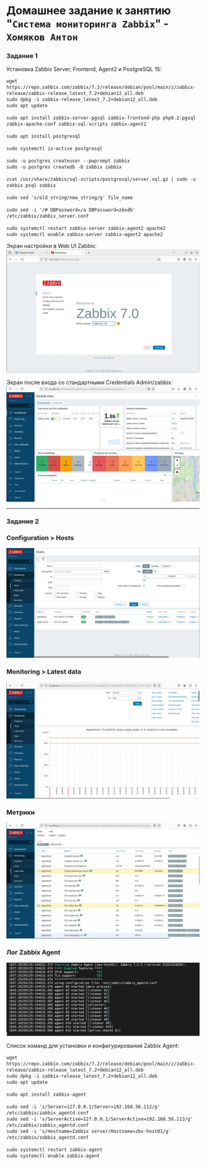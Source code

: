 # Домашнее задание к занятию "`Система мониторинга Zabbix`" - `Хомяков Антон`

### Задание 1

Установка Zabbix Server, Frontend, Agent2 и PostgreSQL 15:

```
wget https://repo.zabbix.com/zabbix/7.2/release/debian/pool/main/z/zabbix-release/zabbix-release_latest_7.2+debian12_all.deb
sudo dpkg -i zabbix-release_latest_7.2+debian12_all.deb
sudo apt update

sudo apt install zabbix-server-pgsql zabbix-frontend-php php8.2-pgsql zabbix-apache-conf zabbix-sql-scripts zabbix-agent2

sudo apt install postgresql

sudo systemctl is-active postgresql

sudo -u postgres createuser --pwprompt zabbix
sudo -u postgres createdb -O zabbix zabbix

zcat /usr/share/zabbix/sql-scripts/postgresql/server.sql.gz | sudo -u zabbix psql zabbix

sudo sed 's/old_string/new_string/g' file_name

sudo sed -i '/# DBPassword=/a DBPassword=zbxdb' /etc/zabbix/zabbix_server.conf

sudo systemctl restart zabbix-server zabbix-agent2 apache2
sudo systemctl enable zabbix-server zabbix-agent2 apache2
```

Экран настройки в Web UI Zabbix:
![Скриншот 1](/images/1.png)

Экран после входа со стандартными Credentials Admin/zabbix:
![Скриншот 2](/images/2.png)

---

### Задание 2

### Configuration > Hosts
![Hosts](images/3.png)

### Monitoring > Latest data
![Latest Data](images/4.png)

### Метрики
![Метрики](images/5.png)

### Лог Zabbix Agent
![Agent Log](images/6.png)

Список команд для установки и конфигурирования Zabbix Agent:
```
wget https://repo.zabbix.com/zabbix/7.2/release/debian/pool/main/z/zabbix-release/zabbix-release_latest_7.2+debian12_all.deb
sudo dpkg -i zabbix-release_latest_7.2+debian12_all.deb
sudo apt update

sudo apt install zabbix-agent

sudo sed -i 's/Server=127.0.0.1/Server=192.168.56.112/g' /etc/zabbix/zabbix_agentd.conf
sudo sed -i 's/ServerActive=127.0.0.1/ServerActive=192.168.56.113/g' /etc/zabbix/zabbix_agentd.conf
sudo sed -i 's/Hostname=Zabbix server/Hostname=zbx-host01/g' /etc/zabbix/zabbix_agentd.conf

sudo systemctl restart zabbix-agent
sudo systemctl enable zabbix-agent
```
